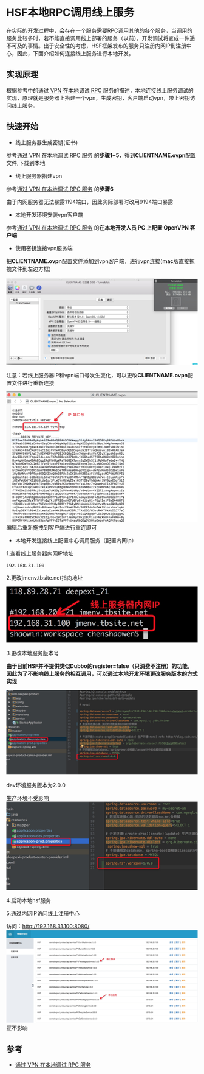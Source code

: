 # HSF本地RPC调用线上服务

在实际的开发过程中，会存在一个服务需要RPC调用其他的各个服务，当调用的服务比较多时，若不能直接调用线上部署的服务（以前），开发调试将变成一件遥不可及的事情。出于安全性的考虑，HSF框架发布的服务只注册内网IP到注册中心，因此，下面介绍如何连接线上服务进行本地开发。

## 实现原理

根据参考中的[通过 VPN 在本地调试 RPC 服务](https://help.aliyun.com/document_detail/87549.html?spm=a2c4g.11186623.6.668.27584a41iNHg1B)的描述，本地连接线上服务调试的实现，原理就是服务器上搭建一个vpn，生成密钥，客户端启动vpn，带上密钥访问线上服务。

## 快速开始

- 线上服务器生成密钥(证书)

参考[通过 VPN 在本地调试 RPC 服务](https://help.aliyun.com/document_detail/87549.html?spm=a2c4g.11186623.6.668.27584a41iNHg1B) 的**步骤1~5**，得到**CLIENTNAME.ovpn**配置文件,下载到本地

- 线上服务器搭建vpn

参考[通过 VPN 在本地调试 RPC 服务](https://help.aliyun.com/document_detail/87549.html?spm=a2c4g.11186623.6.668.27584a41iNHg1B) 的**步骤6**

由于内网服务器无法暴露1194端口，因此实际部署时改用9194端口暴露


- 本地开发环境安装vpn客户端

参考[通过 VPN 在本地调试 RPC 服务](https://help.aliyun.com/document_detail/87549.html?spm=a2c4g.11186623.6.668.27584a41iNHg1B) 的**在本地开发人员 PC 上配置 OpenVPN 客户端**

- 使用密钥连接vpn服务端

把**CLIENTNAME.ovpn**配置文件添加到vpn客户端，进行vpn连接(**mac**版直接拖拽文件到左边方框)

![](media/15359455847542/15359473394452.jpg)

注意：若线上服务器IP和vpn端口号发生变化，可以更改**CLIENTNAME.ovpn**配置文件进行重新连接

![](media/15359455847542/15359475792666.jpg)
编辑后重新拖拽到客户端进行重连即可

- 本地开发连接线上配置中心调用服务（配置内网ip）

1.查看线上服务器内网IP地址

```
192.168.31.100
```

2.更改jmenv.tbsite.net指向地址

![](media/15359455847542/15359476935341.jpg)

3.更改本地服务版本号

**由于目前HSF并不提供类似Dubbo的register=false（只消费不注册）的功能，因此为了不影响线上服务的相互调用，可以通过本地开发环境更改服务版本的方式实现**

![](media/15359455847542/15359480275581.jpg)

dev环境服务版本为2.0.0

生产环境不受影响
![](media/15359455847542/15359480833026.jpg)


4.启动本地hsf服务

5.通过内网IP访问线上注册中心

访问：http://192.168.31.100:8080/
![](media/15359455847542/15359482594413.jpg)
互不影响

## 参考

- [通过 VPN 在本地调试 RPC 服务](https://help.aliyun.com/document_detail/87549.html?spm=a2c4g.11186623.6.668.27584a41iNHg1B)
